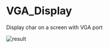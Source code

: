 # VGA_Display
Display char on a screen with VGA port

![result](https://github.com/GLORYFeonix/VGA_Display/blob/3887432acce86e7878c71fb08f26d3e38a943038/vga_display.gif)